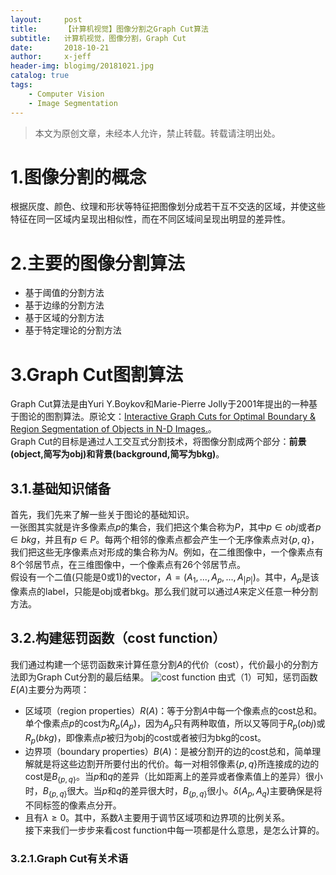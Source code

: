 ```yaml
---
layout:     post
title:      【计算机视觉】图像分割之Graph Cut算法
subtitle:   计算机视觉，图像分割，Graph Cut
date:       2018-10-21
author:     x-jeff
header-img: blogimg/20181021.jpg
catalog: true
tags:
    - Computer Vision
    - Image Segmentation
---  
```

>本文为原创文章，未经本人允许，禁止转载。转载请注明出处。

# 1.图像分割的概念
根据灰度、颜色、纹理和形状等特征把图像划分成若干互不交迭的区域，并使这些特征在同一区域内呈现出相似性，而在不同区域间呈现出明显的差异性。
# 2.主要的图像分割算法
* 基于阈值的分割方法
* 基于边缘的分割方法
* 基于区域的分割方法
* 基于特定理论的分割方法

# 3.Graph Cut图割算法
Graph Cut算法是由Yuri Y.Boykov和Marie-Pierre Jolly于2001年提出的一种基于图论的图割算法。原论文：[Interactive Graph Cuts for Optimal Boundary & Region Segmentation of Objects in N-D Images.](http://webserver2.tecgraf.puc-rio.br/~mgattass/ra/ref/SegmentationViaGraphCut/GraphCutsBoykovICCV2001.pdf)。  
Graph Cut的目标是通过人工交互式分割技术，将图像分割成两个部分：**前景(object,简写为obj)**和**背景(background,简写为bkg)**。
## 3.1.基础知识储备
首先，我们先来了解一些关于图论的基础知识。  
一张图其实就是许多像素点*p*的集合，我们把这个集合称为*P*，其中$p \in obj$或者$p \in bkg$，并且有$p \in P$。每两个相邻的像素点都会产生一个无序像素点对$\lbrace p,q \rbrace$，我们把这些无序像素点对形成的集合称为*N*。例如，在二维图像中，一个像素点有8个邻居节点，在三维图像中，一个像素点有26个邻居节点。  
假设有一个二值(只能是0或1)的vector，$A=(A_1,...,A_p,...,A_{|P|})$。其中，$A_p$是该像素点的label，只能是obj或者bkg。那么我们就可以通过*A*来定义任意一种分割方法。
## 3.2.构建惩罚函数（cost function）
我们通过构建一个惩罚函数来计算任意分割*A*的代价（cost），代价最小的分割方法即为Graph Cut分割的最后结果。
![cost function](https://ws1.sinaimg.cn/large/006tNbRwly1fwg5xilaxij30pm0ecgn3.jpg)
由式（1）可知，惩罚函数$E(A)$主要分为两项：

* 区域项（region properties）$R(A)$：等于分割*A*中每一个像素点的cost总和。单个像素点*p*的cost为$R_p(A_p)$，因为$A_p$只有两种取值，所以又等同于$R_p(obj)$或$R_p(bkg)$，即像素点*p*被归为obj的cost或者被归为bkg的cost。
* 边界项（boundary properties）$B(A)$：是被分割开的边的cost总和，简单理解就是将这些边割开所要付出的代价。每一对相邻像素$\lbrace p,q \rbrace$所连接成的边的cost是$B_{\lbrace p,q \rbrace}$。当*p*和*q*的差异（比如距离上的差异或者像素值上的差异）很小时，$B_{\lbrace p,q \rbrace}$很大。当*p*和*q*的差异很大时，$B_{\lbrace p,q \rbrace}$很小。$\delta (A_p,A_q)$主要确保是将不同标签的像素点分开。
* 且有$\lambda \ge 0$。其中，系数$\lambda$主要用于调节区域项和边界项的比例关系。  
接下来我们一步步来看cost function中每一项都是什么意思，是怎么计算的。
### 3.2.1.Graph Cut有关术语